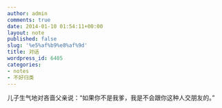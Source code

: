 ```yaml
---
author: admin
comments: true
date: 2014-01-10 01:54:11+00:00
layout: note
published: false
slug: '%e5%af%b9%e8%af%9d'
title: 对话
wordpress_id: 6405
categories:
- notes
- 不好归类
---
```


儿子生气地对吝啬父亲说：“如果你不是我爹，我是不会跟你这种人交朋友的。”

